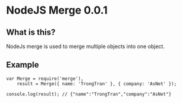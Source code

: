 NodeJS Merge 0.0.1
==================================================

What is this?
--------------------------------------

NodeJs merge is used to merge multiple objects into one object.

Example
--------------------------------------

	var Merge = require('merge'),
	    result = Merge({ name: 'TrongTran' }, { company: 'AsNet' });

	console.log(result); // {"name":"TrongTran","company":"AsNet"}
